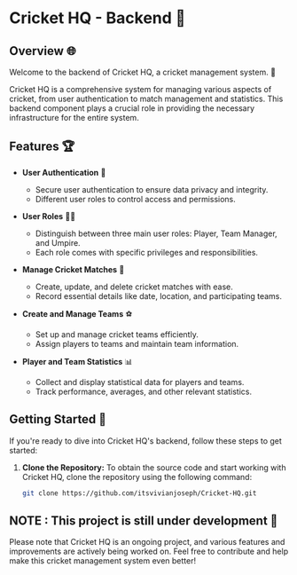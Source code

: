 # Cricket HQ - Backend 🏏

## Overview :globe_with_meridians:
Welcome to the backend of Cricket HQ, a cricket management system. :briefcase:

Cricket HQ is a comprehensive system for managing various aspects of cricket, from user authentication to match management and statistics. This backend component plays a crucial role in providing the necessary infrastructure for the entire system.

## Features :trophy:
- **User Authentication** :bust_in_silhouette:
  - Secure user authentication to ensure data privacy and integrity.
  - Different user roles to control access and permissions.

- **User Roles** :man_with_turban:
  - Distinguish between three main user roles: Player, Team Manager, and Umpire.
  - Each role comes with specific privileges and responsibilities.

- **Manage Cricket Matches** :date:
  - Create, update, and delete cricket matches with ease.
  - Record essential details like date, location, and participating teams.

- **Create and Manage Teams** :soccer:
  - Set up and manage cricket teams efficiently.
  - Assign players to teams and maintain team information.

- **Player and Team Statistics** :bar_chart:
  - Collect and display statistical data for players and teams.
  - Track performance, averages, and other relevant statistics.

## Getting Started :rocket:

If you're ready to dive into Cricket HQ's backend, follow these steps to get started:

1. **Clone the Repository:**
   To obtain the source code and start working with Cricket HQ, clone the repository using the following command:

   ```bash
   git clone https://github.com/itsvivianjoseph/Cricket-HQ.git


## NOTE : This project is still under development :construction:

Please note that Cricket HQ is an ongoing project, and various features and improvements are actively being worked on. Feel free to contribute and help make this cricket management system even better!
